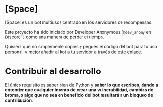# [Space]

[Space] es un bot multiusos centrado en los servidores de recompensas.

Este proyecto ha sido iniciado por Developer Anonymous (``@dev_anony`` en Discord™) como una manera de perder el tiempo.

Quisiera que no simplemente copies y pegues el código del bot para tu uso personal, y mejor añadir al bot a tu servidor
a través de [este enlace](https://discord.com/api/oauth2/authorize?client_id=1188501238506074222&permissions=565031741156854&scope=applications.commands+bot).

# Contribuir al desarrollo

El único requisito es saber bien de Python y **saber lo que escribes, dando a entender que cualquier intento de crear una vulnerabilidad, cambios de broma, o algo que no sea en beneficio**
**del bot resultará a un bloqueo de contribución**.
